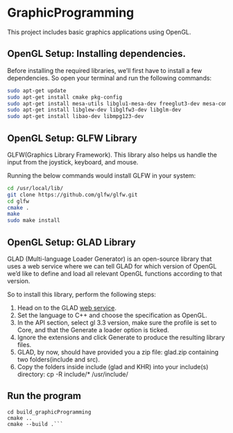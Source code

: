 # GraphicProgramming

This project includes basic graphics applications using OpenGL.

## OpenGL Setup: Installing dependencies.
Before installing the required libraries, we’ll first have to install a few dependencies. So open your terminal and run the following commands:

```sh
sudo apt-get update
sudo apt-get install cmake pkg-config
sudo apt-get install mesa-utils libglu1-mesa-dev freeglut3-dev mesa-common-dev
sudo apt-get install libglew-dev libglfw3-dev libglm-dev
sudo apt-get install libao-dev libmpg123-dev
```

## OpenGL Setup: GLFW Library
GLFW(Graphics Library Framework). This library also helps us handle the input from the joystick, keyboard, and mouse.

Running the below commands would install GLFW in your system:

```sh
cd /usr/local/lib/
git clone https://github.com/glfw/glfw.git
cd glfw
cmake .
make
sudo make install
```

## OpenGL Setup: GLAD Library
GLAD (Multi-language Loader Generator) is an open-source library that uses a web service where we can tell GLAD for which version of OpenGL we’d like to define and load all relevant OpenGL functions according to that version.

So to install this library, perform the following steps:

1. Head on to the GLAD [web service](https://glad.dav1d.de/).
2. Set the language to C++ and choose the specification as OpenGL.
3. In the API section, select gl 3.3 version, make sure the profile is set to Core, and that the Generate a loader option is ticked.
4. Ignore the extensions and click Generate to produce the resulting library files.
5. GLAD, by now, should have provided you a zip file: glad.zip containing two folders(include and src).
6. Copy the folders inside include (glad and KHR) into your include(s) directory: cp -R include/* /usr/include/

## Run the program
```mkdir build_graphicProgramming
cd build_graphicProgramming
cmake ..
cmake --build .```
